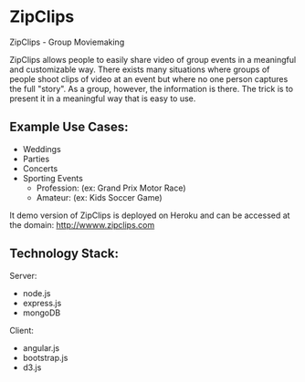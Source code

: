 ZipClips
========

ZipClips - Group Moviemaking

ZipClips allows people to easily share video of group events in a meaningful and customizable way.  There exists many
situations where groups of people shoot clips of video at an event but where no one person captures the full "story".
As a group, however, the information is there.  The trick is to present it in a meaningful way that is easy to
use.  

Example Use Cases:
------------------
- Weddings
- Parties
- Concerts
- Sporting Events
  - Profession: (ex: Grand Prix Motor Race)
  - Amateur: (ex: Kids Soccer Game)
  

It demo version of ZipClips is deployed on Heroku and can be accessed at the domain: http://wwww.zipclips.com

Technology Stack:
-----------------
Server:
- node.js
- express.js
- mongoDB

Client:
- angular.js
- bootstrap.js
- d3.js
